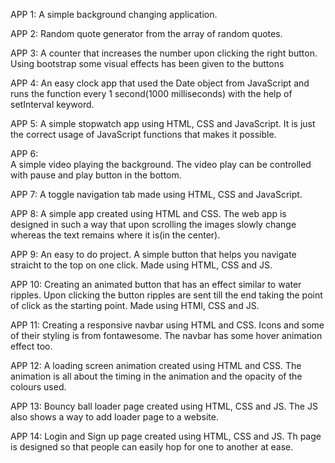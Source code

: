 APP 1:
    A simple background changing application.

APP 2:
    Random quote generator from the array of random quotes.

APP 3:
    A counter that increases the number upon clicking the right button. Using bootstrap some visual effects has been given to the buttons

APP 4:
    An easy clock app that used the Date object from JavaScript and runs the function every 1 second(1000 milliseconds) with the help of setInterval keyword.

APP 5:
    A simple stopwatch app using HTML, CSS and JavaScript. It is just the correct usage of JavaScript functions that makes it possible.

APP 6:  
    A simple video playing the background. The video play can be controlled with pause and play button in the bottom.

APP 7: 
    A toggle navigation tab made using HTML, CSS and JavaScript.

APP 8: 
    A simple app created using HTML and CSS. The web app is designed in such a way that upon scrolling the images slowly change whereas the text remains where it is(in the center).

APP 9:
    An easy to do project. A simple button that helps you navigate straicht to the top on one click. Made using HTML, CSS and JS.

APP 10:
    Creating an animated button that has an effect similar to water ripples. Upon clicking the button ripples are sent till the end taking the point of click as the starting point. Made using HTMl, CSS and JS.

APP 11: 
    Creating a responsive navbar using HTML and CSS. Icons and some of their styling is from fontawesome. The navbar has some hover animation effect too.

APP 12:
    A loading screen animation created using HTML and CSS. The animation is all about the timing in the animation and the opacity of the colours used.

APP 13:
    Bouncy ball loader page created using HTML, CSS and JS. The JS also shows a way to add loader page to a website.

APP 14:
    Login and Sign up page created using HTML, CSS and JS. Th page is designed so that people can easily hop for one to another at ease.